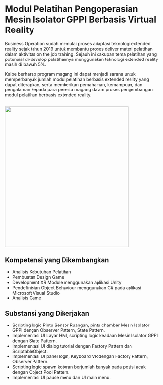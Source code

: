 # Modul Pelatihan Pengoperasian Mesin Isolator GPPI Berbasis Virtual Reality

Business Operation sudah memulai proses adaptasi teknologi extended reality sejak tahun 2019 untuk membantu proses deliver materi pelatihan dalam aktivitas on the job training. Sejauh ini cakupan tema pelatihan yang potensial di-develop pelatihannya menggunakan teknologi extended reality masih di bawah 5%. 

Kalbe berharap program magang ini dapat menjadi sarana untuk memperbanyak jumlah modul pelatihan berbasis extended reality yang dapat diterapkan, serta memberikan pemahaman, kemampuan, dan pengalaman kepada para peserta magang dalam proses pengembangan modul pelatihan berbasis extended reality.

## 
<img src="https://media.licdn.com/dms/image/D5622AQHJLYU547AzUQ/feedshare-shrink_800/0/1711446840079?e=2147483647&v=beta&t=1l5oaMOGscnjnIh07WIPdQb_OcpRqe2QKISn5rY6k4k" width="400" height="457.5">

## Kompetensi yang Dikembangkan
- Analisis Kebutuhan Pelatihan
- Pembuatan Design Game
- Development XR Module menggunakan aplikasi Unity
- Pendefinisian Object Behaviour menggunakan C# pada aplikasi Microsoft Visual Studio
- Analisis Game 

## Substansi yang Dikerjakan
- Scripting logic Pintu Sensor Ruangan, pintu chamber Mesin Isolator GPPI dengan Observer Pattern, State Pattern.
- Implementasi UI Layar HMI, scripting logic keadaan Mesin Isolator GPPI dengan State Pattern.
- Implementasi UI dialog tutorial dengan Factory Pattern dan ScriptableObject.
- Implementasi UI panel login, Keyboard VR dengan Factory Pattern, Observer Pattern. 
- Scripting logic spawn kotoran berjumlah banyak pada posisi acak dengan Object Pool Pattern.
- Implementasi UI pause menu dan UI main menu.
